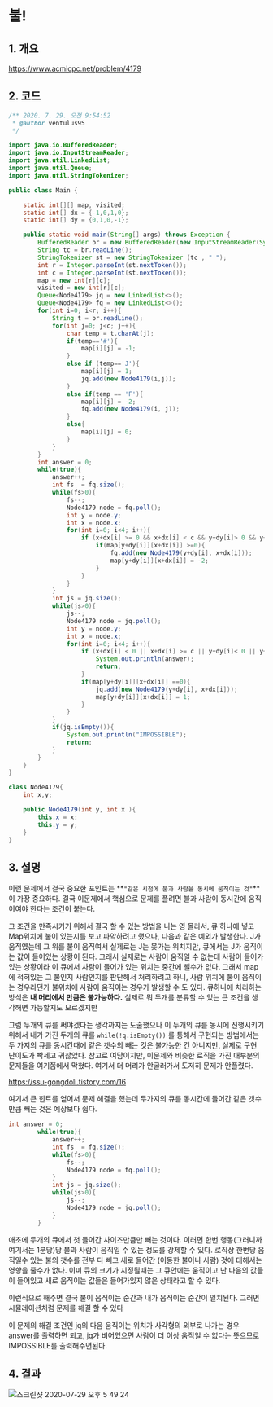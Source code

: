 # 불! 

## 1. 개요

https://www.acmicpc.net/problem/4179

## 2. 코드

```java
/** 2020. 7. 29. 오전 9:54:52
 * @author ventulus95
 */

import java.io.BufferedReader;
import java.io.InputStreamReader;
import java.util.LinkedList;
import java.util.Queue;
import java.util.StringTokenizer;

public class Main {

	static int[][] map, visited;
	static int[] dx = {-1,0,1,0};
	static int[] dy = {0,1,0,-1};

	public static void main(String[] args) throws Exception {
		BufferedReader br = new BufferedReader(new InputStreamReader(System.in));
		String tc = br.readLine();
		StringTokenizer st = new StringTokenizer (tc , " ");
		int r = Integer.parseInt(st.nextToken());
		int c = Integer.parseInt(st.nextToken());
		map = new int[r][c];
		visited = new int[r][c];
		Queue<Node4179> jq = new LinkedList<>();
		Queue<Node4179> fq = new LinkedList<>();
		for(int i=0; i<r; i++){
			String t = br.readLine();
			for(int j=0; j<c; j++){
				char temp = t.charAt(j);
				if(temp=='#'){
					map[i][j] = -1;
				}
				else if (temp=='J'){
					map[i][j] = 1;
					jq.add(new Node4179(i,j));
				}
				else if(temp == 'F'){
					map[i][j] = -2;
					fq.add(new Node4179(i, j));
				}
				else{
					map[i][j] = 0;
				}
			}
		}
		int answer = 0;
		while(true){
			answer++;
			int fs  = fq.size();
			while(fs>0){
				fs--;
				Node4179 node = fq.poll();
				int y = node.y;
				int x = node.x;
				for(int i=0; i<4; i++){
					if (x+dx[i] >= 0 && x+dx[i] < c && y+dy[i]> 0 && y+dy[i] < r){
						if(map[y+dy[i]][x+dx[i]] >=0){
							fq.add(new Node4179(y+dy[i], x+dx[i]));
							map[y+dy[i]][x+dx[i]] = -2;
						}
					}
				}
			}
			int js = jq.size();
			while(js>0){
				js--;
				Node4179 node = jq.poll();
				int y = node.y;
				int x = node.x;
				for(int i=0; i<4; i++){
					if (x+dx[i] < 0 || x+dx[i] >= c || y+dy[i]< 0 || y+dy[i] >= r){
						System.out.println(answer);
						return;
					}
					if(map[y+dy[i]][x+dx[i]] ==0){
						jq.add(new Node4179(y+dy[i], x+dx[i]));
						map[y+dy[i]][x+dx[i]] = 1;
					}
				}
			}
			if(jq.isEmpty()){
				System.out.println("IMPOSSIBLE");
				return;
			}
		}
	}
}

class Node4179{
	int x,y;

	public Node4179(int y, int x ){
		this.x = x;
		this.y = y;
	}
}
```

## 3. 설명

이런 문제에서 결국 중요한 포인트는 **`"같은 시점에 불과 사람을 동시에 움직이는 것"`**이 가장 중요하다. 결국 이문제에서 핵심으로 문제를 풀려면 불과 사람이 동시간에 움직이여야 한다는 조건이 붙는다.

그 조건을 만족시키기 위해서 결국 할 수 있는 방법을 나는 영 몰라서, 큐 하나에 넣고 Map위치에 불이 있는지를 보고 파악하려고 했으나,
다음과 같은 예외가 발생한다. J가 움직였는데 그 위를 불이 움직여서 실제로는 J는 못가는 위치지만, 큐에서는 J가 움직이는 값이 들어있는 상황이 된다. 그래서 실제로는 사람이 움직일 수 없는데 사람이 들어가 있는 상황이라 이 큐에서 사람이 들어가 있는 위치는 중간에 뺄수가 없다. 그래서  map에 적혀있는 그 불인지 사람인지를 판단해서 처리하려고 하니, 사람 위치에 불이 움직이는 경우라던가 불위치에 사람이 움직이는 경우가 발생할 수 도 있다.  큐하나에 처리하는 방식은 **내 머리에서 만큼은 불가능하다.** 실제로 뭐 두개를 분류할 수 있는 큰 조건을 생각해면 가능할지도 모르겠지만

그럼 두개의 큐를 써야겠다는 생각까지는 도출했으나 이 두개의 큐를 동시에 진행시키기 위해서 내가 가진 두개의 큐를 `while(!q.isEmpty())` 를 통해서 구현되는 방법에서는 두 가지의 큐를 동시간때에 같은 갯수의 빼는 것은 불가능한 건 아니지만, 실제로 구현 난이도가 빡세고 귀찮았다. 
참고로 여담이지만, 이문제와 비슷한 로직을 가진 대부분의 문제들을 여기쯤에서 막혔다. 여기서 더 머리가 안굴러가서 도저히 문제가 안풀렸다.

https://ssu-gongdoli.tistory.com/16

여기서 큰 힌트를 얻어서 문제 해결을 했는데 두가지의 큐를 동시간에 들어간 같은 갯수만큼 빼는 것은 예상보다 쉽다.

```java
int answer = 0;
		while(true){
			answer++;
			int fs  = fq.size();
			while(fs>0){
				fs--;
				Node4179 node = fq.poll();
			}
			int js = jq.size();
			while(js>0){
				js--;
				Node4179 node = jq.poll();
			}
		}
```

애초에 두개의 큐에서 첫 들어간 사이즈만큼만 빼는 것이다. 이러면 한번 행동(그러니까 여기서는 1분당)당 불과 사람이 움직일 수 있는 정도를 강제할 수 있다. 로직상 한번당 움직일수 있는 불의 갯수를 전부 다 빼고 새로 들어간 (이동한 불이나 사람) 것에 대해서는 영향을 줄수가 없다. 이미 큐의 크기가 지정될때는 그 큐안에는 움직이고 난 다음의 값들이 들어있고 새로 움직이는 값들은 들어가있지 않은 상태라고 할 수 있다.

이런식으로 해주면 결국 불이 움직이는 순간과 내가 움직이는 순간이 일치된다. 그러면 시뮬레이션처럼 문제를 해결 할 수 있다

이 문제의 해결 조건인 jq의 다음 움직이는 위치가 사각형의 외부로 나가는 경우 answer를 출력하면 되고, jq가 비어있으면 사람이 더 이상 움직일 수 없다는 뜻으므로 IMPOSSIBLE를 출력해주면된다.

## 4. 결과

![스크린샷 2020-07-29 오후 5 49 24](https://user-images.githubusercontent.com/17822723/88778814-eb9d3d80-d1c3-11ea-9ddc-45406b5416c7.png)

